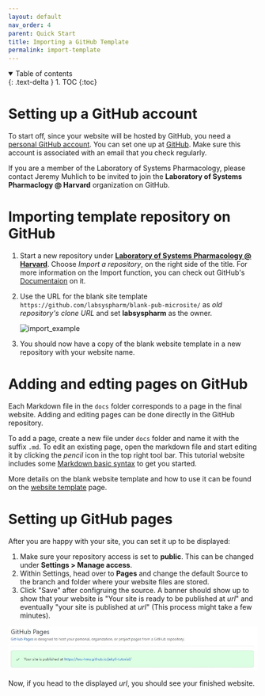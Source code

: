```yaml
---
layout: default
nav_order: 4
parent: Quick Start
title: Importing a GitHub Template
permalink: import-template
---
```


<details open markdown="block">
  <summary>
    Table of contents
  </summary>
  {: .text-delta }
1. TOC
{:toc}
</details>

# Setting up a GitHub account

To start off, since your website will be hosted by GitHub, you need a [personal GitHub account](https://docs.github.com/en/get-started/learning-about-github/types-of-github-accounts#personal-user-accounts). You can set one up at [GitHub](https://github.com/). Make sure this account is associated with an email that you check regularly. 

If you are a member of the Laboratory of Systems Pharmacology, please contact Jeremy Muhlich to be invited to join the **Laboratory of Systems Pharmaclogy @ Harvard** organization on GitHub.

# Importing template repository on GitHub

1. Start a new repository under [**Laboratory of Systems Pharmacology @ Harvard**](https://github.com/labsyspharm). Choose _Import a repository_, on the right side of the title. For more information on the Import function, you can check out GitHub's [Documentaion](https://docs.github.com/en/github/importing-your-projects-to-github/importing-source-code-to-github/importing-a-repository-with-github-importer) on it.
1. Use the URL for the blank site template `https://github.com/labsyspharm/blank-pub-microsite/` as _old repository's clone URL_ and set **labsyspharm** as the owner.

    <img src="images/import-screenshot.PNG" alt="import_example" width="700"/>

3. You should now have a copy of the blank website template in a new repository with your website name. 

# Adding and edting pages on GitHub

Each Markdown file in the `docs` folder corresponds to a page in the final website. Adding and editing pages can be done directly in the GitHub repository. 

To add a page, create a new file under `docs` folder and name it with the suffix `.md`. To edit an existing page, open the markdown file and start editing it by clicking the _pencil_ icon in the top right tool bar. This tutorial website includes some [Markdown basic syntax](./markdown-basic) to get you started.

More details on the blank website template and how to use it can be found on the [website template](./website-template/) page.

# Setting up GitHub pages

After you are happy with your site, you can set it up to be displayed:
1. Make sure your repository access is set to **public**. This can be changed under **Settings > Manage access**.
2. Within Settings, head over to **Pages** and change the default Source to the branch and folder where your website files are stored.
3. Click "Save" after configruing the source. A banner should show up to show that your website is "Your site is ready to be published at *url*" and eventually "your site is published at *url*" (This process might take a few minutes).

![screenshot of banner](../images/ghpages-setup.jpg)

Now, if you head to the displayed *url*, you should see your finished website. 

